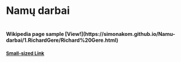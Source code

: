 <h1>Namų darbai<h1>

<h4>Wikipedia page sample [View!](https://simonakom.github.io/Namu-darbai/1.RichardGere/Richard%20Gere.html)<h4>


<a href="http://www.example.com" style="font-size:small;">Small-sized Link</a>
